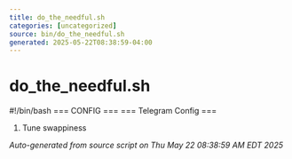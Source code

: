 ```yaml
---
title: do_the_needful.sh
categories: [uncategorized]
source: bin/do_the_needful.sh
generated: 2025-05-22T08:38:59-04:00
---
```


# do_the_needful.sh

#!/bin/bash
=== CONFIG ===
=== Telegram Config ===
1. Tune swappiness

_Auto-generated from source script on Thu May 22 08:38:59 AM EDT 2025_
